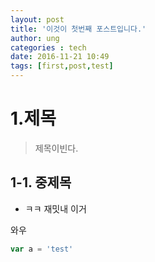 ```yaml
---
layout: post
title: '이것이 첫번째 포스트입니다.'
author: ung
categories : tech
date: 2016-11-21 10:49
tags: [first,post,test]
---
```


# 1.제목
>제목이빈다.

## 1-1. 중제목
- ㅋㅋ 재밋내 이거

와우

```` javascript
var a = 'test'
````

